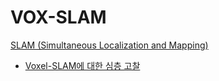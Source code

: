# VOX-SLAM
[SLAM (Simultaneous Localization and Mapping)](../index.md)
- [Voxel-SLAM에 대한 심층 고찰](VOX-SLAM.md)
